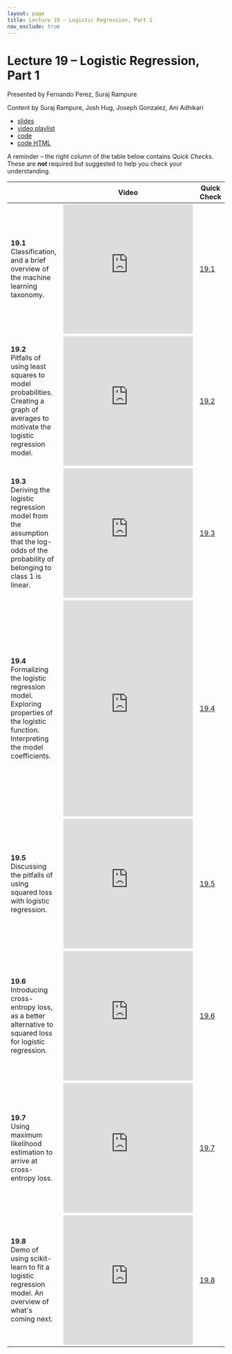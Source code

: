```yaml
---
layout: page
title: Lecture 19 – Logistic Regression, Part 1
nav_exclude: true
---
```


# Lecture 19 – Logistic Regression, Part 1

Presented by Fernando Perez, Suraj Rampure

Content by Suraj Rampure, Josh Hug, Joseph Gonzalez, Ani Adhikari

- [slides](https://docs.google.com/presentation/d/1KmRdbHotBd5hCYWv_xLoCqMtsEHP2bu17I0UfT1dGu4/edit?usp=sharing)
- [video playlist](https://www.youtube.com/playlist?list=PLQCcNQgUcDfo6o4x8hlVGIbFRi4ctXZb8)
- [code](https://data100.datahub.berkeley.edu/hub/user-redirect/git-sync?repo=https://github.com/DS-100/su21&subPath=lec/lec19/&branch=main)
- [code HTML](../../resources/assets/lectures/lec19/lec19.html)

A reminder – the right column of the table below contains _Quick Checks_. These are **not** required but suggested to help you check your understanding.

<table>
<colgroup>
<col style="width: 25%" />
<col style="width: 25%" />
<col style="width: 25%" />
</colgroup>
<thead>
<tr class="header">
<th></th>
<th>Video</th>
<th>Quick Check</th>
</tr>
</thead>
<tbody>
<tr>
<tr>
<td><strong>19.1</strong> <br>Classification, and a brief overview of the machine learning taxonomy.</td>
<td><iframe width="300" height="300" height src="https://youtube.com/embed/n24YOheURw0" frameborder="0" allow="accelerometer; autoplay; encrypted-media; gyroscope; picture-in-picture" allowfullscreen></iframe></td>
<td><a href="https://docs.google.com/forms/d/e/1FAIpQLSfit2svwm1zU6jsAE0E56LoYjyI5HU0TEl_3QE8s3BjIuGRmQ/viewform" target="\_blank">19.1</a></td>
</tr>
<tr>
<td><strong>19.2</strong> <br>Pitfalls of using least squares to model probabilities. Creating a graph of averages to motivate the logistic regression model.</td>
<td><iframe width="300" height="300" height src="https://youtube.com/embed/5tO27qVS3zA" frameborder="0" allow="accelerometer; autoplay; encrypted-media; gyroscope; picture-in-picture" allowfullscreen></iframe></td>
<td><a href="https://docs.google.com/forms/d/e/1FAIpQLSeUFSMC1nHqiQOg7vLLPn88IPO5Sp1Pp1O4fTlmq7NcDj9DLQ/viewform" target="\_blank">19.2</a></td>
</tr>
<tr>
<td><strong>19.3</strong> <br>Deriving the logistic regression model from the assumption that the log-odds of the probability of belonging to class 1 is linear.</td>
<td><iframe width="300" height="300" height src="https://youtube.com/embed/RPeLrOS3FjA" frameborder="0" allow="accelerometer; autoplay; encrypted-media; gyroscope; picture-in-picture" allowfullscreen></iframe></td>
<td><a href="https://docs.google.com/forms/d/e/1FAIpQLSertHh80tAH3ErfkKoPBOFMdEfGJ8-aUljmJTFT4PVvODdnMA/viewform" target="\_blank">19.3</a></td>
</tr>
<tr>
<td><strong>19.4</strong> <br>Formalizing the logistic regression model. Exploring properties of the logistic function. Interpreting the model coefficients.</td>
<td><iframe width="300" height="500" height src="https://youtube.com/embed/A-mD0g3cXBo" frameborder="0" allow="accelerometer; autoplay; encrypted-media; gyroscope; picture-in-picture" allowfullscreen></iframe></td>
<td><a href="https://docs.google.com/forms/d/e/1FAIpQLSdnFfnrpM-D6-GgTOIOWNPEAfq9ttWLoJmv6tlXVfaXXDX83A/viewform" target="\_blank">19.4</a></td>
</tr>
<tr>
<td><strong>19.5</strong> <br>Discussing the pitfalls of using squared loss with logistic regression.</td>
<td><iframe width="300" height="300" height src="https://youtube.com/embed/NmxwIgbMhgc" frameborder="0" allow="accelerometer; autoplay; encrypted-media; gyroscope; picture-in-picture" allowfullscreen></iframe></td>
<td><a href="https://docs.google.com/forms/d/e/1FAIpQLScPiDZ8Zu1e2MuqtC_YXM1m45TXk5tS1-Wq296n_FOdJnvMIA/viewform" target="\_blank">19.5</a></td>
</tr>
<tr>
<td><strong>19.6</strong> <br>Introducing cross-entropy loss, as a better alternative to squared loss for logistic regression.</td>
<td><iframe width="300" height="300" height src="https://youtube.com/embed/zFXrM6Lmlxk" frameborder="0" allow="accelerometer; autoplay; encrypted-media; gyroscope; picture-in-picture" allowfullscreen></iframe></td>
<td><a href="https://docs.google.com/forms/d/e/1FAIpQLSdFTM47YL1L2UBVEqh4BQ42CzvGmGUquFYWvy4cj_F4Krj0Ow/viewform" target="\_blank">19.6</a></td>
</tr>
<tr>
<td><strong>19.7</strong> <br>Using maximum likelihood estimation to arrive at cross-entropy loss.</td>
<td><iframe width="300" height="300" height src="https://youtube.com/embed/3wqXRQzJBpE" frameborder="0" allow="accelerometer; autoplay; encrypted-media; gyroscope; picture-in-picture" allowfullscreen></iframe></td>
<td><a href="https://docs.google.com/forms/d/e/1FAIpQLSdx7QfJC2OnLzxSAg64Nr_qTdu5r77x4t3EdmhNfiwBVFidFg/viewform" target="\_blank">19.7</a></td>
</tr>
<tr>
<td><strong>19.8</strong> <br>Demo of using scikit-learn to fit a logistic regression model. An overview of what's coming next.</td>
<td><iframe width="300" height="300" height src="https://youtube.com/embed/PWm1KYNFkSM" frameborder="0" allow="accelerometer; autoplay; encrypted-media; gyroscope; picture-in-picture" allowfullscreen></iframe></td>
<td><a href="https://docs.google.com/forms/d/e/1FAIpQLScpxMN-PPBgvIxZ1J7ZH1o8bwdF7WgatSvxz9ewBcS2cquzww/viewform" target="\_blank">19.8</a></td>
</tr>
